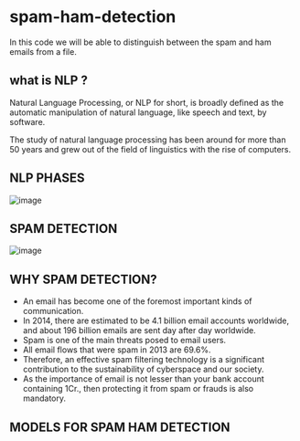 # spam-ham-detection
In this code we will be able to distinguish between the spam and ham emails from a file.

## what is NLP ?
Natural Language Processing, or NLP for short, is broadly defined as the automatic manipulation of natural language, like speech and text, by software.


The study of natural language processing has been around for more than 50 years and grew out of the field of linguistics with the rise of computers.

## NLP PHASES 

![image](https://user-images.githubusercontent.com/63282184/135890477-f3b29a05-6d45-46e1-a51a-5f3ac55ad948.png)

## SPAM DETECTION 

![image](https://user-images.githubusercontent.com/63282184/136066955-a0d7e22c-4de5-45db-83e9-87bf7862f15f.png)

## WHY SPAM DETECTION?

- An email has become one of the foremost important kinds of communication. 
- In 2014, there are estimated to be 4.1 billion email accounts worldwide, and about 196 billion emails are sent day after day worldwide. 
- Spam is one of the main threats posed to email users. 
- All email flows that were spam in 2013 are 69.6%. 
- Therefore, an effective spam filtering technology is a significant contribution to the sustainability of cyberspace and our society. 
- As the importance of email is not lesser than your bank account containing 1Cr., then protecting it from spam or frauds is also mandatory.

## MODELS FOR SPAM HAM DETECTION

